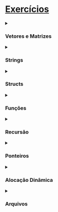 
# [Exercícios](https://www.facom.ufu.br/~backes/material_comp.php)

<details>
<summary><h3>Vetores e Matrizes</h3></summary>

:white_check_mark: 18. Faça um programa que leia um vetor de 10 números. Leia um número $x$. Conte os múltiplos de um número inteiro $x$ num vetor e mostre-os na tela.

:white_check_mark: 17. Leia um vetor de 10 posições e atribua valor 0 para todos os elementos que possuírem valores negativos.

:white_check_mark: 16. Faça um programa que leia um vetor de 5 posições para números reais e, depois, um código inteiro. Se o código for zero, finalize o programa; se for 1, mostre o vetor na ordem direta; se for 2, mostre o vetor na ordem inversa. Caso, o codigo for diferente de 1 e 2 escreva uma mensagem informando que o código e inválido.

:white_check_mark: 15. Leia um vetor com 20 números inteiros. Escreva os elementos do vetor eliminando elementos repetidos.


</details>
<details>
<summary><h3>Strings</h3></summary>

:white_check_mark: 5. Digite um nome, calcule e retorne quantas letras tem esse nome.

:white_check_mark: 4. Faça um programa que leia um nome e imprima as 4 primeiras letras do nome.

:white_check_mark: 3. Entre com um nome e imprima o nome somente se a primeira letra do nome for 'a' (maiúscula ou minúscula).

:white_check_mark: 2. Crie um programa que calcula o comprimento de uma string (não use a função strlen).

:white_check_mark: 1. Faça um programa que então leia uma string e a imprima.
</details>

<details>
<summary><h3>Structs</h3></summary>

:x: Construa uma estrutura aluno com nome, número de matrícula e curso. Leia do usuário a informação de 5 alunos, armazene em vetor dessa estrutura e imprima os dados na tela.

:x: 2. Implemente um programa que leia o nome, a idade e o endereço de uma pessoa e armazene os dados em uma estrutura.

:x: 1. Escreva um trecho de código para fazer a criação dos novos tipos de dados conforme solicitado abaixo:
* Horário: composto de hora, minutos e segundos.
* Data: composto de dia, mês e ano.
* Compromisso: composto de uma data, horário e texto que descreve o compromisso.
</details>

<details>
<summary><h3>Funções</h3></summary>
:x: 3. Faça uma função para verificar se um número é positivo ou negativo. Sendo que o valor de retorno será 1 se positivo, -1 se negativo e 0 se for igual a 0.

:x: 2. Faça uma função que receba a data atual (dia, mês e ano em inteiro) e exiba-a na tela no formato textual por extenso. Exemplo: Data: 01/01/2000, imprimir: 1 de janeiro de 2000.

:x: 1. Crie uma função que recebe como parâmetro um número inteiro e devolve o seu dobro.
</details>

<details>
  <summary><h3>Recursão</h3></summary>

:x: 15. A função fatorial duplo é definida como o produto de todos os números naturais ímpares de 1 até algum número natural ímpar N. Assim, o fatorial duplo de 5 é $$5!! = 1 \cdot 3 \cdot 5 = 15$$ Faça uma função recursiva que receba um número inteiro positivo ímpar N e retorne o fatorial duplo desse número.

:x: 14. Faça uma função recursiva que receba um número inteiro positivo par N e imprima todos os números pares de 0 até N em ordem decrescente.

:x: 13. Faça uma função recursiva que receba um número inteiro positivo par N e imprima todos os números pares de 0 até N em ordem crescente.

:white_check_mark: 12. Faça uma função recursiva que receba um número inteiro positivo N e imprima todos os números naturais de 0 até N em ordem decrescente.

:white_check_mark: 11. Faça uma função recursiva que receba um número inteiro positivo N e imprima todos os números naturais de 0 até N em ordem crescente.

:white_check_mark: 10. A multiplicação de dois números inteiros pode ser feita através de somas sucessivas. Proponha um algoritmo recursivo Multip_Rec(n1,n2) que calcule a multiplicação de dois inteiros.

:white_check_mark: 9. Escreva uma função recursiva que determine quantas vezes um dígito K ocorre em um número natural N. Por exemplo, o dígito 2 ocorre 3 vezes em 762021192.

:white_check_mark: 8. O máximo divisor comum dos inteiros x e y é o maior inteiro que é divisível por x e y. Escreva uma função recursiva mdc em C, que retorna o máximo divisor comum de x e y. O mdc de x e y é definido como segue: se y é igual a 0, então mdc(x,y) é x; caso contrário, mdc(x,y) é mdc (y, x % y), onde % é o operador resto.

:white_check_mark: 7. Crie um programa em C que receba um vetor de números reais com 100 elementos. Escreva uma função recursiva que inverta ordem dos elementos presentes no vetor

:white_check_mark: 6. Crie um programa em C, que contenha uma função recursiva que receba dois inteiros positivos $k$ e $n$ e calcule $k^n$. Utilize apenas multiplicações. O programa principal
deve solicitar ao usuário os valores de $k$ e $n$ e imprimir o resultado da chamada da função.

:white_check_mark: 5. Crie uma função recursiva que receba um número inteiro N e calcule o somatório dos números de 1 a N.

:white_check_mark: 4. Faça uma função recursiva que permita somar os elementos de um vetor de inteiros.

:white_check_mark: 3. Faça uma função recursiva que permita inverter um número inteiro N. Ex: 123 - 321.

:white_check_mark: 2. Faça uma função recursiva que calcule e retorne o N-ésimo termo da sequência Fibonacci. Alguns números desta sequência são: 0, 1, 2, 3, 5, 8, 13, 21, 34, 55, 89...

:white_check_mark: 1. Faça uma função recursiva que calcule e retorne o fatorial de um número inteiro N.
  
  </details>
  
  
  <details>
<summary><h3>Ponteiros</h3></summary>

:x: 3. Escreva um programa que contenha duas variáveis inteiras. Leia essas variáveis do teclado. Em seguida, compare seus endereços e exiba o conteúdo do maior endereço.

:x: 2. Escreva um programa que contenha duas variáveis inteiras. Compare seus endereços e exiba o maior endereço.

:x: 1. Escreva um programa que declare um inteiro, um real e um char, e ponteiros para inteiro, real, e char. Associe as variáveis aos ponteiros (use &). Modifique os valores de cada variável usando os ponteiros. Imprima os valores das variáveis antes e após a modificação.
  </details>

<details>
<summary><h3>Alocação Dinâmica</h3></summary>
:x: 3. Faça um programa que leia do usuário o tamanho de um vetor a ser lido e faça a alocação dinâmica de memória. Em seguida, leia do usuário seus valores e mostre quantos dos números são pares e quantos são ímpares.

:x: 2. Faça um programa que leia do usuário o tamanho de um vetor a ser lido e faça a alocação dinâmica de memória. Em seguida, leia do usuário seus valores e imprima o vetor lido.

:x: 1. Crie um programa que:
(a) Aloque dinamicamente um array de 5 números inteiros,
(b) Peça para o usuário digitar os 5 números no espaço alocado,
(c) Mostre na tela os 5 números,
(d) Libere a memória alocada.
</details>

<details>
<summary><h3>Arquivos</h3></summary>

:x: 3. Faça um programa que receba do usuário um arquivo texto e mostre na tela quantas letras são vogais.

:x: 2. Faça um programa que receba do usuário um arquivo texto e mostre na tela quantas linhas esse arquivo possui.

:x: 1. Escreva um programa que:
(a) Crie/abra um arquivo texto de nome "arq.txt"
(b) Permita que o usuário grave diversos caracteres nesse arquivo, até que o usuário entre com o caractere '0'
(c) Feche o arquivo
Agora, abra e leia o arquivo, caractere por caractere, e escreva na tela todos os caracteres armazenados.
</details>